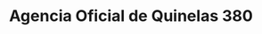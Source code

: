 ---
title: "Agencia Oficial de Quinelas 380"
url: /puerto-esperanza/agencia-oficial-de-quinelas-380/
shop: lotería
---